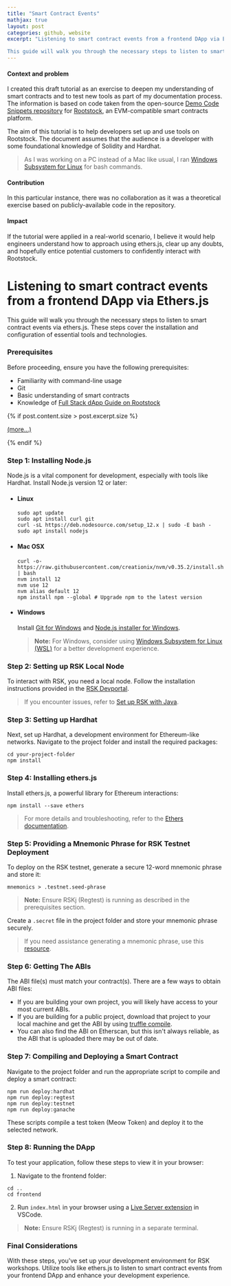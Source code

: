 ```yaml
---
title: "Smart Contract Events"
mathjax: true
layout: post
categories: github, website
excerpt: "Listening to smart contract events from a frontend DApp via Ethers.js

This guide will walk you through the necessary steps to listen to smart contract events via ethers.js. These steps cover the installation and configuration of essential tools and technologies."
---
```


#### Context and problem

I created this draft tutorial as an exercise to deepen my understanding of smart contracts and to test new tools as part of my documentation process. The information is based on code taken from the open-source [Demo Code Snippets repository](https://github.com/rsksmart/demo-code-snippets) for [Rootstock](https://rootstock.io/), an EVM-compatible smart contracts platform. 

The aim of this tutorial is to help developers set up and use tools on Rootstock. The document assumes that the audience is a developer with some foundational knowledge of Solidity and Hardhat.

> As I was working on a PC instead of a Mac like usual, I ran [Windows Subsystem for Linux](https://learn.microsoft.com/en-us/windows/dev-environment/javascript/nodejs-on-wsl) for bash commands.

#### Contribution

In this particular instance, there was no collaboration as it was a theoretical exercise based on publicly-available code in the repository.

#### Impact

If the tutorial were applied in a real-world scenario, I believe it would help engineers understand how to approach using ethers.js, clear up any doubts, and hopefully entice potential customers to confidently interact with Rootstock.

# Listening to smart contract events from a frontend DApp via Ethers.js

This guide will walk you through the necessary steps to listen to smart contract events via ethers.js. These steps cover the installation and configuration of essential tools and technologies.

### Prerequisites

Before proceeding, ensure you have the following prerequisites:

- Familiarity with command-line usage
- Git
- Basic understanding of smart contracts
- Knowledge of [Full Stack dApp Guide on Rootstock](https://dev.rootstock.io/guides/full-stack-dapp-on-rsk/part1-overview/)

{% if post.content.size > post.excerpt.size %}
<p><a href="{{ post.url }}">(more...)</a></p>
{% endif %}

### Step 1: Installing Node.js

Node.js is a vital component for development, especially with tools like Hardhat. Install Node.js version 12 or later:

- #### Linux

    ```shell
    sudo apt update
    sudo apt install curl git
    curl -sL https://deb.nodesource.com/setup_12.x | sudo -E bash -
    sudo apt install nodejs
    ```

- #### Mac OSX

    ```shell
    curl -o- https://raw.githubusercontent.com/creationix/nvm/v0.35.2/install.sh | bash
    nvm install 12
    nvm use 12
    nvm alias default 12
    npm install npm --global # Upgrade npm to the latest version
    ```

- #### Windows

    Install [Git for Windows](https://git-scm.com/download/win) and [Node.js installer for Windows](https://nodejs.org/dist/latest-v12.x/).

    > **Note:** For Windows, consider using [Windows Subsystem for Linux (WSL)](https://learn.microsoft.com/en-us/windows/dev-environment/javascript/nodejs-on-wsl) for a better development experience.

### Step 2: Setting up RSK Local Node

To interact with RSK, you need a local node. Follow the installation instructions provided in the [RSK Devportal](https://dev.rootstock.io/quick-start/step1-install-rsk-local-node/).

> If you encounter issues, refer to [Set up RSK with Java](https://dev.rootstock.io/rsk/node/install/operating-systems/java/).

### Step 3: Setting up Hardhat

Next, set up Hardhat, a development environment for Ethereum-like networks. Navigate to the project folder and install the required packages:

```shell
cd your-project-folder
npm install
```

### Step 4: Installing ethers.js

Install ethers.js, a powerful library for Ethereum interactions:

```shell
npm install --save ethers
```

> For more details and troubleshooting, refer to the [Ethers documentation](https://docs.ethers.io/v5/getting-started/).

### Step 5: Providing a Mnemonic Phrase for RSK Testnet Deployment

To deploy on the RSK testnet, generate a secure 12-word mnemonic phrase and store it:

```shell
mnemonics > .testnet.seed-phrase
```

> **Note:** Ensure RSKj (Regtest) is running as described in the prerequisites section.

Create a `.secret` file in the project folder and store your mnemonic phrase securely.

> If you need assistance generating a mnemonic phrase, use this [resource](https://iancoleman.io/bip39/).

### Step 6: Getting The ABIs

The ABI file(s) must match your contract(s). There are a few ways to obtain ABI files:

- If you are building your own project, you will likely have access to your most current ABIs.
- If you are building for a public project, download that project to your local machine and get the ABI by using [truffle compile](https://truffleframework.com/docs/truffle/overview).
- You can also find the ABI on Etherscan, but this isn't always reliable, as the ABI that is uploaded there may be out of date.

### Step 7: Compiling and Deploying a Smart Contract

Navigate to the project folder and run the appropriate script to compile and deploy a smart contract:

```shell
npm run deploy:hardhat
npm run deploy:regtest
npm run deploy:testnet
npm run deploy:ganache
```

These scripts compile a test token (Meow Token) and deploy it to the selected network.

### Step 8: Running the DApp

To test your application, follow these steps to view it in your browser:

1. Navigate to the frontend folder:

```shell
cd ..
cd frontend
```

2. Run `index.html` in your browser using a [Live Server extension](https://marketplace.visualstudio.com/items?itemName=ritwickdey.LiveServer) in VSCode.

> **Note:** Ensure RSKj (Regtest) is running in a separate terminal.

### Final Considerations

With these steps, you've set up your development environment for RSK workshops. Utilize tools like ethers.js to listen to smart contract events from your frontend DApp and enhance your development experience.


